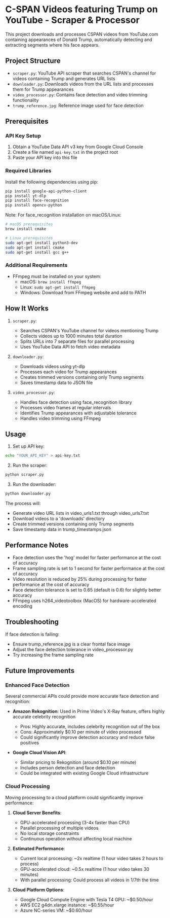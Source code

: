# C-SPAN Videos featuring Trump on YouTube - Scraper & Processor

This project downloads and processes CSPAN videos from YouTube.com containing appearances of Donald Trump, automatically detecting and extracting segments where his face appears.

## Project Structure

- `scraper.py`: YouTube API scraper that searches CSPAN's channel for videos containing Trump and generates URL lists
- `downloader.py`: Downloads videos from the URL lists and processes them for Trump appearances
- `video_processor.py`: Contains face detection and video trimming functionality
- `trump_reference.jpg`: Reference image used for face detection

## Prerequisites

### API Key Setup
1. Obtain a YouTube Data API v3 key from Google Cloud Console
2. Create a file named `api-key.txt` in the project root
3. Paste your API key into this file

### Required Libraries
Install the following dependencies using pip:

```bash
pip install google-api-python-client
pip install yt-dlp
pip install face-recognition
pip install opencv-python
```

Note: For face_recognition installation on macOS/Linux:
```bash
# macOS prerequisites
brew install cmake

# Linux prerequisites
sudo apt-get install python3-dev
sudo apt-get install cmake
sudo apt-get install gcc g++
```

### Additional Requirements
- FFmpeg must be installed on your system:
  - macOS: `brew install ffmpeg`
  - Linux: `sudo apt-get install ffmpeg`
  - Windows: Download from FFmpeg website and add to PATH

## How It Works

1. `scraper.py`:
   - Searches CSPAN's YouTube channel for videos mentioning Trump
   - Collects videos up to 1000 minutes total duration
   - Splits URLs into 7 separate files for parallel processing
   - Uses YouTube Data API to fetch video metadata

2. `downloader.py`:
   - Downloads videos using yt-dlp
   - Processes each video for Trump appearances
   - Creates trimmed versions containing only Trump segments
   - Saves timestamp data to JSON file

3. `video_processor.py`:
   - Handles face detection using face_recognition library
   - Processes video frames at regular intervals
   - Identifies Trump appearances with adjustable tolerance
   - Handles video trimming using FFmpeg

## Usage

1. Set up API key:
```bash
echo "YOUR_API_KEY" > api-key.txt
```

2. Run the scraper:
```bash
python scraper.py
```

3. Run the downloader:
```bash
python downloader.py
```

The process will:
- Generate video URL lists in video_urls1.txt through video_urls7.txt
- Download videos to a 'downloads' directory
- Create trimmed versions containing only Trump segments
- Save timestamp data in trump_timestamps.json

## Performance Notes

- Face detection uses the 'hog' model for faster performance at the cost of accuracy
- Frame sampling rate is set to 1 second for faster performance at the cost of accuracy
- Video resolution is reduced by 25% during processing for faster performance at the cost of accuracy
- Face detection tolerance is set to 0.65 (default is 0.6) for slightly better accuracy
- FFmpeg uses h264_videotoolbox (MacOS) for hardware-accelerated encoding

## Troubleshooting

If face detection is failing:
   - Ensure trump_reference.jpg is a clear frontal face image
   - Adjust the face detection tolerance in video_processor.py
   - Try increasing the frame sampling rate

## Future Improvements

### Enhanced Face Detection
Several commercial APIs could provide more accurate face detection and recognition:

- **Amazon Rekognition**: Used in Prime Video's X-Ray feature, offers highly accurate celebrity recognition
  - Pros: Highly accurate, includes celebrity recognition out of the box
  - Cons: Approximately $0.10 per minute of video processed
  - Could significantly improve detection accuracy and reduce false positives

- **Google Cloud Vision API**: 
  - Similar pricing to Rekognition (around $0.10 per minute)
  - Includes person detection and face detection
  - Could be integrated with existing Google Cloud infrastructure

### Cloud Processing

Moving processing to a cloud platform could significantly improve performance:

1. **Cloud Server Benefits**:
   - GPU-accelerated processing (3-4x faster than CPU)
   - Parallel processing of multiple videos
   - No local storage constraints
   - Continuous operation without affecting local machine

2. **Estimated Performance**:
   - Current local processing: ~2x realtime (1 hour video takes 2 hours to process)
   - GPU-accelerated cloud: ~0.5x realtime (1 hour video takes 30 minutes)
   - With parallel processing: Could process all videos in 1/7th the time

3. **Cloud Platform Options**:
   - Google Cloud Compute Engine with Tesla T4 GPU: ~$0.50/hour
   - AWS EC2 g4dn.xlarge instance: ~$0.55/hour
   - Azure NC-series VM: ~$0.60/hour
